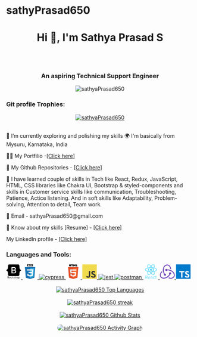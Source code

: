 # sathyPrasad650

<h1 align="center">Hi 👋, I'm Sathya Prasad S</h1>

<div align="center">
  <img
    src="https://www.easewebs.com/web-logos/web-main.gif"
    alt=""
    width="300px"
  />
</div>

<div align="center">
  <a href="https://github.com/DenverCoder1/readme-typing-svg">
    <img
      src="https://readme-typing-svg.demolab.com/?lines=Hi! My self Sathya Prasad S 👦🏽; Aspiring Technical Support Engineer 👨🏻‍💻; Interested in working with team;Curious%20to%20learn%20new%20things !&font=Fira%20Code&center=true&width=440&height=45&color=#37bcf7&vCenter=true&size=22&pause=1000"
      alt=""
    />
  </a>
</div>

<h3 align="center">An aspiring Technical Support Engineer</h3>

<div align="center">
  <img
    src="https://komarev.com/ghpvc/?username=sathyaPrasad650&label=Profile%20views&color=0e75b6&style=flat"
    alt="sathyaPrasad650"
  />
</div>

<h3 align="left">Git profile Trophies:</h3>

<div align="center">
  <a href="https://github.com/ryo-ma/github-profile-trophy">
    <img
      src="https://github-profile-trophy.vercel.app/?username=sathyaPrasad650"
      alt="sathyaPrasad650"
    />
  </a>
</div>

<br />

<p>
  🔭 I’m currently exploring and polishing my skills 🌍 I'm basically from
  Mysuru, Karnataka, India
</p>

<!-- <p>
  ⚛️ Some technologies that I love to working with includes MERN stack,
  Typescript & Web Testing.
</p> -->

<p>
  👨‍💻 My Portfilio -<a href="https://sathyaprasad650.github.io/" target="_blank">[Click here]</a>
</p>

<p>
  👀 My Github Repositories -
  <a href="https://github.com/sathyaPrasad650?tab=repositories" target="_blank">[Click here]</a>
</p>
<p>
  🚀 I have learned couple of skills in Tech like React, Redux, JavaScript, HTML, CSS
  libraries like Chakra UI, Bootstrap & styled-components and skills in Customer service skills like communication, Troubleshooting, Patience, Actice listening. And in soft skills like Adaptability, Problem-solving, Attention to detail, Team work.
</p>
<p>📧 Email - sathyaPrasad650@gmail.com</p>
<p>
  📄 Know about my skills [Resume] -
  <a
    href="https://drive.google.com/file/d/1_PhvbFmLneMHiEdtmXMCMFPxbJ0yljJe/view?usp=share_link" target="_blank"
    >[Click here]</a
  >
</p>
<p>
  My LinkedIn profile -
  <a href="https://www.linkedin.com/in/sathya-prasad-s/" target="_blank">[Click here]</a>
</p>

<h3 align="left">Languages and Tools:</h3>
<div align="left">
  <a href="https://getbootstrap.com" target="_blank" rel="noreferrer">
    <img
      src="https://raw.githubusercontent.com/devicons/devicon/master/icons/bootstrap/bootstrap-plain-wordmark.svg"
      alt="bootstrap"
      width="40"
      height="40"
    />
  </a>
  <a href="https://www.w3schools.com/css/" target="_blank" rel="noreferrer">
    <img
      src="https://raw.githubusercontent.com/devicons/devicon/master/icons/css3/css3-original-wordmark.svg"
      alt="css3"
      width="40"
      height="40"
    />
  </a>
  <a href="https://www.cypress.io" target="_blank" rel="noreferrer">
    <img
      src="https://raw.githubusercontent.com/simple-icons/simple-icons/6e46ec1fc23b60c8fd0d2f2ff46db82e16dbd75f/icons/cypress.svg"
      alt="cypress"
      width="40"
      height="40"
    />
  </a>
  <a href="https://www.w3.org/html/" target="_blank" rel="noreferrer">
    <img
      src="https://raw.githubusercontent.com/devicons/devicon/master/icons/html5/html5-original-wordmark.svg"
      alt="html5"
      width="40"
      height="40"
    />
  </a>
  <a
    href="https://developer.mozilla.org/en-US/docs/Web/JavaScript"
    target="_blank"
    rel="noreferrer"
  >
    <img
      src="https://raw.githubusercontent.com/devicons/devicon/master/icons/javascript/javascript-original.svg"
      alt="javascript"
      width="40"
      height="40"
    />
  </a>
  <a href="https://jestjs.io" target="_blank" rel="noreferrer">
    <img
      src="https://www.vectorlogo.zone/logos/jestjsio/jestjsio-icon.svg"
      alt="jest"
      width="40"
      height="40"
    />
  </a>
  <a href="https://postman.com" target="_blank" rel="noreferrer">
    <img
      src="https://www.vectorlogo.zone/logos/getpostman/getpostman-icon.svg"
      alt="postman"
      width="40"
      height="40"
    />
  </a>
  <a href="https://reactjs.org/" target="_blank" rel="noreferrer">
    <img
      src="https://raw.githubusercontent.com/devicons/devicon/master/icons/react/react-original-wordmark.svg"
      alt="react"
      width="40"
      height="40"
    />
  </a>
  <a href="https://redux.js.org" target="_blank" rel="noreferrer">
    <img
      src="https://raw.githubusercontent.com/devicons/devicon/master/icons/redux/redux-original.svg"
      alt="redux"
      width="40"
      height="40"
    />
  </a>
  <a href="https://www.typescriptlang.org/" target="_blank" rel="noreferrer">
    <img
      src="https://raw.githubusercontent.com/devicons/devicon/master/icons/typescript/typescript-original.svg"
      alt="typescript"
      width="40"
      height="40"
    />
  </a>
</div>
<br />

<!-- https://github.com/anuraghazra/github-readme-stats -->
<div align="center">
  <a href="https://github.com/sathyaPrasad650/github-readme-stats">
    <img
      alt="sathyaPrasad650 Top Languages"
      src="https://github-readme-stats.vercel.app/api/top-langs/?username=sathyaPrasad650&langs_count=8&count_private=true&layout=compact&theme=react&title_color=FFFFFF&hide_border=true&bg_color=0071E3"
    />
  </a>
</div>
<br />

<!-- https://streak-stats.demolab.com/demo/  -->
<div align="center">
  <a href="https://github.com/sathyaPrasad650/github-readme-streak-stats">
    <img
      title="🔥 Get streak stats for your profile at git.io/streak-stats"
      alt="sathyaPrasad650 streak"
      src="https://streak-stats.demolab.com?user=sathyaPrasad650&theme=dark&hide_border=true&border_radius=5&dates=FFFFFF&background=0071E3&border=FFFFFF&stroke=FFFFFF&ring=FFFFFF&fire=FFFFFF&currStreakNum=FFFFFF&sideNums=FFFFFF&currStreakLabel=FFFFFF&sideLabels=FFFFFF)](https://git.io/streak-stats"
    />
  </a>
</div>
<br />

<div align="center">
  <a href="https://github.com/sathyaPrasad650/github-readme-stats">
    <img
      alt="sathyaPrasad650 Github Stats"
      src="https://github-readme-stats.vercel.app/api?username=sathyaPrasad650&show_icons=true&locale=en&theme=react&hide_border=true&title_color=FFFFFF&bg_color=0071E3"
    />
  </a>
</div>

<div align="center">
  <a href="https://github.com/sathyaPrasad650">
    <span>
      <img
        alt=""
        align="center"
        src="http://github-profile-summary-cards.vercel.app/api/cards/profile-details?username=sathyaPrasad650&theme=dark&background=0071E3"
      />
    </span>
  </a>
</div>

<!-- <div align="center">
  <a href="https://github.com/sathyaPrasad650">
    <span>
      <img
        alt=""
        align="center"
        src="https://github-profile-summary-cards.vercel.app/api/cards/profile-details?username=sathyaPrasad650&theme=github_dark"
      />
    </span>
  </a>
</div> -->

<!-- https://github.com/Ashutosh00710/github-readme-activity-graph#available-themes -->
<div align="center">
  <a href="https://github.com/sathyaPrasad650/github-readme-activity-graph">
    <img
      style="border-radius: 50px"
      width="70%"
      alt="sathyaPrasad650 Activity Graph"
      src="https://activity-graph.herokuapp.com/graph?username=sathyaPrasad650&bg_color=0071E3&color=FFFFFF&line=FFFFFF&point=FFFFFF&area=true&hide_border=true&area_color=ECECEC"
    />
  </a>
</div>
